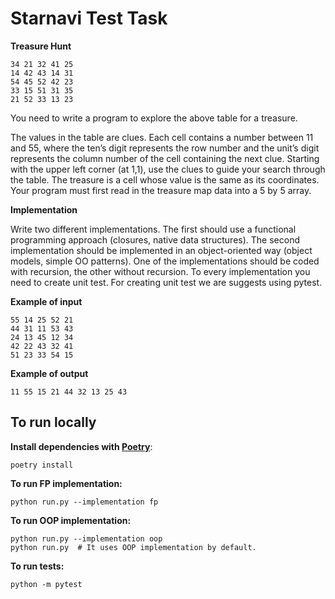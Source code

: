# Starnavi Test Task

**Treasure Hunt**

```
34 21 32 41 25
14 42 43 14 31
54 45 52 42 23
33 15 51 31 35
21 52 33 13 23
```

You need to write a program to explore the above table for a treasure.

The values in the table are clues. Each cell contains a number between 11 and 55, where the ten’s
digit represents the row number and the unit’s digit represents the column number of the cell
containing the next clue. Starting with the upper left corner (at 1,1), use the clues to guide your
search through the table. The treasure is a cell whose value is the same as its coordinates.
Your program must first read in the treasure map data into a 5 by 5 array.

**Implementation**

Write two different implementations. The first should use a functional programming approach
(closures, native data structures). The second implementation should be implemented in an
object-oriented way (object models, simple OO patterns). One of the implementations should be
coded with recursion, the other without recursion. To every implementation you need to create unit
test. For creating unit test we are suggests using pytest.

**Example of input**

```
55 14 25 52 21
44 31 11 53 43
24 13 45 12 34
42 22 43 32 41
51 23 33 54 15
```

**Example of output**

```11 55 15 21 44 32 13 25 43```

## To run locally

**Install dependencies with [Poetry](https://python-poetry.org/docs/)**:
```
poetry install
```

**To run FP implementation:**
```
python run.py --implementation fp
```

**To run OOP implementation:**
```
python run.py --implementation oop
python run.py  # It uses OOP implementation by default.
```

**To run tests:**
```
python -m pytest
```
